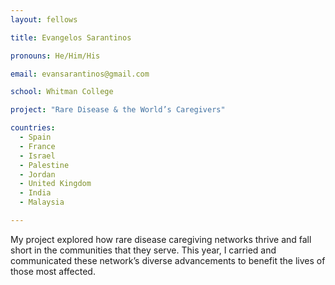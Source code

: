 ```yaml
---
layout: fellows

title: Evangelos Sarantinos

pronouns: He/Him/His

email: evansarantinos@gmail.com

school: Whitman College

project: "Rare Disease & the World’s Caregivers"

countries:
  - Spain
  - France
  - Israel
  - Palestine
  - Jordan
  - United Kingdom
  - India
  - Malaysia

---
```


My project explored how rare disease caregiving networks thrive and fall short in the communities that they serve. This year, I carried and communicated these network’s diverse advancements to benefit the lives of those most affected.
